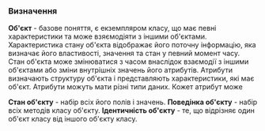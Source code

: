 ### Визначення

**Об'єкт** - базове поняття, є екземпляром класу, що має певні характеристики та може взяємодіяти з іншими об'єктами.
Характеристика стану об'єкта відображає його поточну інформацію, яка визначає його властивості, значення та стан у певний момент часу. Стан об'єкта може змінюватися з часом внаслідок взаємодії з іншими об'єктами або зміни внутрішніх значень його атрибутів.
Атрибути визначають структуру об'єкта і представляють характеристики, які має об'єкт. Атрибути можуть мати різні типи даних. Кожет атрибут може

**Стан об'єкту** - набір всіх його полів і значень.
**Поведінка об'єкту** - набір всіх методів класу об'єкту.
**Ідентичність об'єкту** - те, що відрізняє один об'єкт класу від іншого об'єкту класу.